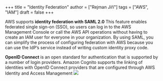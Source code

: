 +++ 
title = "Identity Federation"
author = ["Rejman Jiří"]
tags = ["AWS", "IAM"]
draft = false
+++ 

AWS supports **identity federation with SAML 2.0** This feature enables federated single sign-on (SSO), so users can log in to the AWS Management Console or call the AWS API operations without having to create an IAM user for everyone in your organization. By using SAML, you can simplify the process of configuring federation with AWS because you can use the IdP’s service instead of writing custom identity proxy code.

**OpenID Connect** is an open standard for authentication that is supported by a number of login providers. Amazon Cognito supports the linking of identities with OpenID Connect providers that are configured through AWS Identity and Access Management
![](../../../../../Pasted%20image%2020240416132142.png)